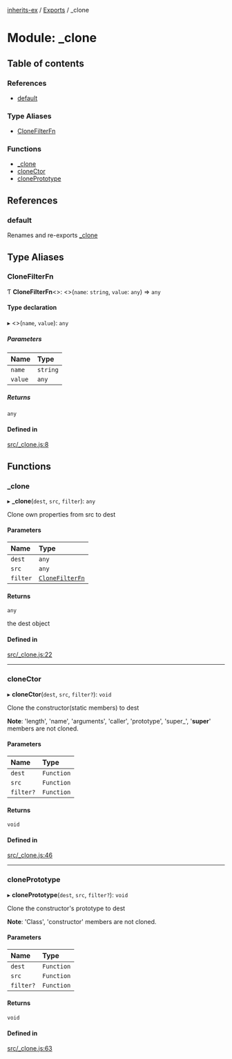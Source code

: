 [inherits-ex](../README.md) / [Exports](../modules.md) / \_clone

# Module: \_clone

## Table of contents

### References

- [default](clone.md#default)

### Type Aliases

- [CloneFilterFn](clone.md#clonefilterfn)

### Functions

- [\_clone](clone.md#_clone)
- [cloneCtor](clone.md#clonector)
- [clonePrototype](clone.md#cloneprototype)

## References

### default

Renames and re-exports [_clone](clone.md#_clone)

## Type Aliases

### CloneFilterFn

Ƭ **CloneFilterFn**\<\>: \<\>(`name`: `string`, `value`: `any`) => `any`

#### Type declaration

▸ \<\>(`name`, `value`): `any`

##### Parameters

| Name | Type |
| :------ | :------ |
| `name` | `string` |
| `value` | `any` |

##### Returns

`any`

#### Defined in

[src/_clone.js:8](https://github.com/snowyu/inherits-ex.js/blob/ec2431d/src/_clone.js#L8)

## Functions

### \_clone

▸ **_clone**(`dest`, `src`, `filter`): `any`

Clone own properties from src to dest

#### Parameters

| Name | Type |
| :------ | :------ |
| `dest` | `any` |
| `src` | `any` |
| `filter` | [`CloneFilterFn`](clone.md#clonefilterfn) |

#### Returns

`any`

the dest object

#### Defined in

[src/_clone.js:22](https://github.com/snowyu/inherits-ex.js/blob/ec2431d/src/_clone.js#L22)

___

### cloneCtor

▸ **cloneCtor**(`dest`, `src`, `filter?`): `void`

Clone the constructor(static members) to dest

**Note**: 'length', 'name', 'arguments', 'caller', 'prototype', 'super_', '__super__' members are not cloned.

#### Parameters

| Name | Type |
| :------ | :------ |
| `dest` | `Function` |
| `src` | `Function` |
| `filter?` | `Function` |

#### Returns

`void`

#### Defined in

[src/_clone.js:46](https://github.com/snowyu/inherits-ex.js/blob/ec2431d/src/_clone.js#L46)

___

### clonePrototype

▸ **clonePrototype**(`dest`, `src`, `filter?`): `void`

Clone the constructor's prototype to dest

**Note**: 'Class', 'constructor' members are not cloned.

#### Parameters

| Name | Type |
| :------ | :------ |
| `dest` | `Function` |
| `src` | `Function` |
| `filter?` | `Function` |

#### Returns

`void`

#### Defined in

[src/_clone.js:63](https://github.com/snowyu/inherits-ex.js/blob/ec2431d/src/_clone.js#L63)

